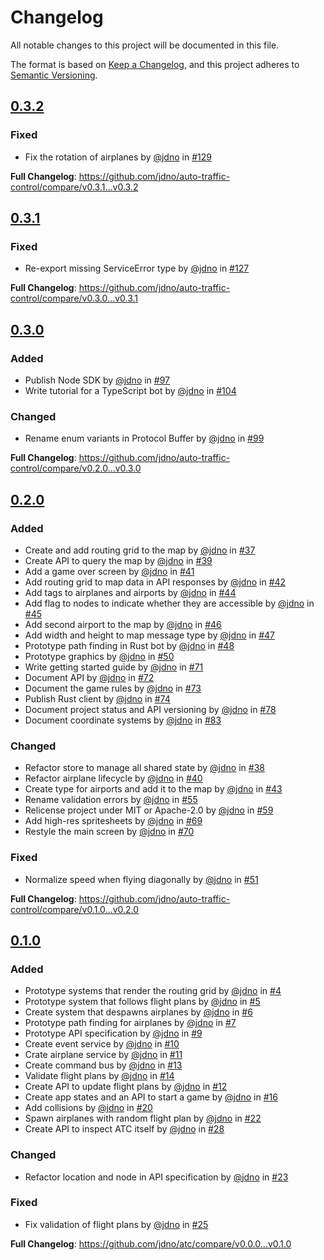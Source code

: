 <!-- markdownlint-disable-file MD013 -->

# Changelog

All notable changes to this project will be documented in this file.

The format is based on [Keep a Changelog](https://keepachangelog.com/en/1.0.0/),
and this project adheres to [Semantic Versioning](https://semver.org/spec/v2.0.0.html).

## [0.3.2](https://github.com/jdno/atc/releases/tag/v0.3.2)

### Fixed

- Fix the rotation of airplanes by [@jdno](https://github.com/jdno) in [#129](https://github.com/jdno/auto-traffic-control/pull/129)

**Full Changelog**: <https://github.com/jdno/auto-traffic-control/compare/v0.3.1...v0.3.2>

## [0.3.1](https://github.com/jdno/atc/releases/tag/v0.3.1)

### Fixed

- Re-export missing ServiceError type by [@jdno](https://github.com/jdno) in [#127](https://github.com/jdno/auto-traffic-control/pull/127)

**Full Changelog**: <https://github.com/jdno/auto-traffic-control/compare/v0.3.0...v0.3.1>

## [0.3.0](https://github.com/jdno/atc/releases/tag/v0.3.0)

### Added

- Publish Node SDK by [@jdno](https://github.com/jdno) in [#97](https://github.com/jdno/auto-traffic-control/pull/97)
- Write tutorial for a TypeScript bot by [@jdno](https://github.com/jdno) in [#104](https://github.com/jdno/auto-traffic-control/pull/104)

### Changed

- Rename enum variants in Protocol Buffer by [@jdno](https://github.com/jdno) in [#99](https://github.com/jdno/auto-traffic-control/pull/99)

**Full Changelog**: <https://github.com/jdno/auto-traffic-control/compare/v0.2.0...v0.3.0>

## [0.2.0](https://github.com/jdno/atc/releases/tag/v0.2.0)

### Added

- Create and add routing grid to the map by [@jdno](https://github.com/jdno) in [#37](https://github.com/jdno/auto-traffic-control/pull/37)
- Create API to query the map by [@jdno](https://github.com/jdno) in [#39](https://github.com/jdno/auto-traffic-control/pull/39)
- Add a game over screen by [@jdno](https://github.com/jdno) in [#41](https://github.com/jdno/auto-traffic-control/pull/41)
- Add routing grid to map data in API responses by [@jdno](https://github.com/jdno) in [#42](https://github.com/jdno/auto-traffic-control/pull/42)
- Add tags to airplanes and airports by [@jdno](https://github.com/jdno) in [#44](https://github.com/jdno/auto-traffic-control/pull/44)
- Add flag to nodes to indicate whether they are accessible by [@jdno](https://github.com/jdno) in [#45](https://github.com/jdno/auto-traffic-control/pull/45)
- Add second airport to the map by [@jdno](https://github.com/jdno) in [#46](https://github.com/jdno/auto-traffic-control/pull/46)
- Add width and height to map message type by [@jdno](https://github.com/jdno) in [#47](https://github.com/jdno/auto-traffic-control/pull/47)
- Prototype path finding in Rust bot by [@jdno](https://github.com/jdno) in [#48](https://github.com/jdno/auto-traffic-control/pull/48)
- Prototype graphics by [@jdno](https://github.com/jdno) in [#50](https://github.com/jdno/auto-traffic-control/pull/50)
- Write getting started guide by [@jdno](https://github.com/jdno) in [#71](https://github.com/jdno/auto-traffic-control/pull/71)
- Document API by [@jdno](https://github.com/jdno) in [#72](https://github.com/jdno/auto-traffic-control/pull/72)
- Document the game rules by [@jdno](https://github.com/jdno) in [#73](https://github.com/jdno/auto-traffic-control/pull/73)
- Publish Rust client by [@jdno](https://github.com/jdno) in [#74](https://github.com/jdno/auto-traffic-control/pull/74)
- Document project status and API versioning by [@jdno](https://github.com/jdno) in [#78](https://github.com/jdno/auto-traffic-control/pull/78)
- Document coordinate systems by [@jdno](https://github.com/jdno) in [#83](https://github.com/jdno/auto-traffic-control/pull/83)

### Changed

- Refactor store to manage all shared state by [@jdno](https://github.com/jdno) in [#38](https://github.com/jdno/auto-traffic-control/pull/38)
- Refactor airplane lifecycle by [@jdno](https://github.com/jdno) in [#40](https://github.com/jdno/auto-traffic-control/pull/40)
- Create type for airports and add it to the map by [@jdno](https://github.com/jdno) in [#43](https://github.com/jdno/auto-traffic-control/pull/43)
- Rename validation errors by [@jdno](https://github.com/jdno) in [#55](https://github.com/jdno/auto-traffic-control/pull/55)
- Relicense project under MIT or Apache-2.0 by [@jdno](https://github.com/jdno) in [#59](https://github.com/jdno/auto-traffic-control/pull/59)
- Add high-res spritesheets by [@jdno](https://github.com/jdno) in [#69](https://github.com/jdno/auto-traffic-control/pull/69)
- Restyle the main screen by [@jdno](https://github.com/jdno) in [#70](https://github.com/jdno/auto-traffic-control/pull/70)

### Fixed

- Normalize speed when flying diagonally by [@jdno](https://github.com/jdno) in [#51](https://github.com/jdno/auto-traffic-control/pull/51)

**Full Changelog**: <https://github.com/jdno/auto-traffic-control/compare/v0.1.0...v0.2.0>

## [0.1.0](https://github.com/jdno/atc/releases/tag/v0.1.0)

### Added

- Prototype systems that render the routing grid by [@jdno](https://github.com/jdno) in [#4](https://github.com/jdno/atc/pull/4)
- Prototype system that follows flight plans by [@jdno](https://github.com/jdno) in [#5](https://github.com/jdno/atc/pull/5)
- Create system that despawns airplanes by [@jdno](https://github.com/jdno) in [#6](https://github.com/jdno/atc/pull/6)
- Prototype path finding for airplanes by [@jdno](https://github.com/jdno) in [#7](https://github.com/jdno/atc/pull/7)
- Prototype API specification by [@jdno](https://github.com/jdno) in [#9](https://github.com/jdno/atc/pull/9)
- Create event service by [@jdno](https://github.com/jdno) in [#10](https://github.com/jdno/atc/pull/10)
- Crate airplane service by [@jdno](https://github.com/jdno) in [#11](https://github.com/jdno/atc/pull/11)
- Create command bus by [@jdno](https://github.com/jdno) in [#13](https://github.com/jdno/atc/pull/13)
- Validate flight plans by [@jdno](https://github.com/jdno) in [#14](https://github.com/jdno/atc/pull/14)
- Create API to update flight plans by [@jdno](https://github.com/jdno) in [#12](https://github.com/jdno/atc/pull/12)
- Create app states and an API to start a game by [@jdno](https://github.com/jdno) in [#16](https://github.com/jdno/atc/pull/16)
- Add collisions by [@jdno](https://github.com/jdno) in [#20](https://github.com/jdno/atc/pull/20)
- Spawn airplanes with random flight plan by [@jdno](https://github.com/jdno) in [#22](https://github.com/jdno/atc/pull/22)
- Create API to inspect ATC itself by [@jdno](https://github.com/jdno) in [#28](https://github.com/jdno/atc/pull/28)

### Changed

- Refactor location and node in API specification by [@jdno](https://github.com/jdno) in [#23](https://github.com/jdno/atc/pull/23)

### Fixed

- Fix validation of flight plans by [@jdno](https://github.com/jdno) in [#25](https://github.com/jdno/atc/pull/25)

**Full Changelog**: <https://github.com/jdno/atc/compare/v0.0.0...v0.1.0>
